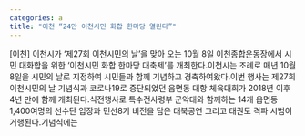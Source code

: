 ```yaml
---
categories: a
title: "이천 “24만 이천시민 화합 한마당 열린다”"
---
```

[이천] 이천시가 ‘제27회 이천시민의 날’을 맞아 오는 10월 8일 이천종합운동장에서 시민 대화합을 위한 ‘이천시민 화합 한마당 대축제’를 개최한다.이천시는 조례로 매년 10월 8일을 시민의 날로 지정하여 시민들과 함께 기념하고 경축하여왔다.이번 행사는 제27회 이천시민의 날 기념식과 코로나19로 중단되었던 읍면동 대항 체육대회가 2018년 이후 4년 만에 함께 개최된다.식전행사로 특수전사령부 군악대와 함께하는 14개 읍면동 1,400여명의 선수단 입장과 민선8기 비전을 담은 대북공연 그리고 태권도 격파 시범이 거행된다.기념식에는